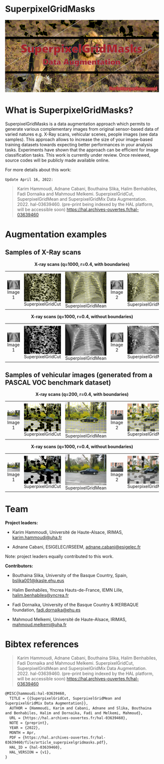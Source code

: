 
# SuperpixelGridMasks

<img alt="SuperpixelGridMasks data augmentation" src="SuperpixelGridMasks.png"></img>

# What is SuperpixelGridMasks?

SuperpixelGridMasks is a data augmentation approach which permits to generate various complementary images from original sensor-based data of varied natures e.g. X-Ray scans,  vehicular scenes, people images (see data samples). This approach allows to increase the size of your image-based training datasets towards expecting better performances in your analysis tasks. Experiments have shown that the approach can be efficient for image classification tasks. This work is currently under review. Once reviewed, source codes will be publicly made available online. 

For more details about this work:

`Update April 16, 2022:` 

> Karim Hammoudi, Adnane Cabani, Bouthaina Slika, Halim Benhabiles, Fadi Dornaika and Mahmoud Melkemi. SuperpixelGridCut, SuperpixelGridMean and SuperpixelGridMix Data Augmentation. 2022. hal-03639460. (pre-print being indexed by the HAL platform, will be accessible soon)
>  <a href=https://hal.archives-ouvertes.fr/hal-03639460>https://hal.archives-ouvertes.fr/hal-03639460</a>


# Augmentation examples


## Samples of X-Ray scans

<p align="center">
<div align="center">
<b>X-ray scans (q=1000, r=0.4, with boundaries)</b></div> 
</p>

<table>
<tr>
<td><img alt="X-Ray" width="175px" align="center" src="examples/xray_image1.jpeg"/> <br><div align="center">Image 1</div> </td>
<td><img alt="X-Ray" width="175px" align="center" src="examples/xray_SuperpixelGridCut1000P04boundaries.jpeg"/><br><div align="center">SuperpixelGridCut</div></td>
  <td><img alt="X-Ray" width="175px" align="center" src="examples/xray_SuperpixelGridMean1000P04boundaries.jpeg"/><br><div align="center">SuperpixelGridMean</div></td>
  <td><img alt="X-Ray" width="175px" align="center" src="examples/xray_image2.jpeg"/><br><div align="center">Image 2</div></td>
  <td><img alt="X-Ray" width="175px" align="center" src="examples/xray_SuperpixelGridMix1000P04boundaries.jpeg"/><br><div align="center">SuperpixelGridMix</div></td>
</tr>
</table>

<p align="center">
<div align="center">
<b>X-ray scans (q=1000, r=0.4, without boundaries)</b></div> 
</p>

<table>
<tr>
<td><img alt="X-Ray" width="175px" align="center" src="examples/xray_image1.jpeg"/><br><div align="center">Image 1</div> </td>
<td><img alt="X-Ray" width="175px" align="center" src="examples/xray_SuperpixelGridCut1000P04.jpeg"/><br><div align="center">SuperpixelGridCut</div></td>
  <td><img alt="X-Ray" width="175px" align="center" src="examples/xray_SuperpixelGridMean1000P04.jpeg"/><br><div align="center">SuperpixelGridMean</div></td>
  <td><img alt="X-Ray" width="175px" align="center" src="examples/xray_image2.jpeg"/><br><div align="center">Image 2</div></td>
  <td><img alt="X-Ray" width="175px" align="center" src="examples/xray_SuperpixelGridMix1000P04.jpeg"/><br><div align="center">SuperpixelGridMix</div></td>
</tr>
</table>

## Samples of vehicular images (generated from a PASCAL VOC benchmark dataset)

<p align="center">
<div align="center">
<b>X-ray scans (q=200, r=0.4, with boundaries)</b></div> 
</p>

<table>
<tr>
<td><img alt="Car" width="175px" align="center" src="examples/car_image1.png"/> <br><div align="center">Image 1</div> </td>
<td><img alt="Car" width="175px" align="center" src="examples/car_SuperpixelGridCut200P04boundaries.jpeg"/><br><div align="center">SuperpixelGridCut</div></td>
  <td><img alt="Car" width="175px" align="center" src="examples/car_SuperpixelGridMean200P04boundaries.jpeg"/><br><div align="center">SuperpixelGridMean</div></td>
  <td><img alt="Car" width="175px" align="center" src="examples/car_image2.png"/><br><div align="center">Image 2</div></td>
  <td><img alt="Car" width="175px" align="center" src="examples/car_SuperpixelGridMix200P04boundaries.jpeg"/><br><div align="center">SuperpixelGridMix</div></td>
</tr>
</table>

<p align="center">
<div align="center">
<b>X-ray scans (q=1000, r=0.4, without boundaries)</b></div> 
</p>

<table>
<tr>
<td><img alt="Car" width="175px" align="center" src="examples/car_image1.png"/><br><div align="center">Image 1</div> </td>
<td><img alt="Car" width="175px" align="center" src="examples/car_SuperpixelGridCut200P04.jpeg"/><br><div align="center">SuperpixelGridCut</div></td>
  <td><img alt="Car" width="175px" align="center" src="examples/car_SuperpixelGridMean200P04.jpeg"/><br><div align="center">SuperpixelGridMean</div></td>
  <td><img alt="Car" width="175px" align="center" src="examples/car_image2.png"/><br><div align="center">Image 2</div></td>
  <td><img alt="Car" width="175px" align="center" src="examples/car_SuperpixelGridMix200P04.jpeg"/><br><div align="center">SuperpixelGridMix</div></td>
</tr>
</table>



# Team

<b>Project leaders: </b>

- Karim Hammoudi, Université de Haute-Alsace, IRIMAS, [karim.hammoudi@uha.fr](mailto:karim.hammoudi@uha.fr)

- Adnane Cabani, ESIGELEC/IRSEEM, [adnane.cabani@esigelec.fr](mailto:adnane.cabani@esigelec.fr)

Note: project leaders equally contributed to this work.

<b>Contributors: </b>

- Bouthaina Slika, University of the Basque Country, Spain, [bslika001@ikasle.ehu.eus](mailto:bslika001@ikasle.ehu.eus)

- Halim Benhabiles, Yncrea Hauts-de-France, IEMN Lille, [halim.benhabiles@yncrea.fr](mailto:halim.benhabiles@yncrea.fr)

- Fadi Dornaika, University of the Basque Country \& IKERBAQUE foundation, [fadi.dornaika@ehu.es](mailto:fadi.dornaika@ehu.es)

- Mahmoud Melkemi, Université de Haute-Alsace, IRIMAS, [mahmoud.melkemi@uha.fr](mailto:mahmoud.melkemi@uha.fr)


# Bibtex references

> Karim Hammoudi, Adnane Cabani, Bouthaina Slika, Halim Benhabiles, Fadi Dornaika and Mahmoud Melkemi. SuperpixelGridCut, SuperpixelGridMean and SuperpixelGridMix Data Augmentation. 2022. hal-03639460. (pre-print being indexed by the HAL platform, will be accessible soon)
>  <a href=https://hal.archives-ouvertes.fr/hal-03639460>https://hal.archives-ouvertes.fr/hal-03639460</a>

```
@MISC{hammoudi:hal-03639460,
  TITLE = {{SuperpixelGridCut, SuperpixelGridMean and SuperpixelGridMix Data Augmentation}},
  AUTHOR = {Hammoudi, Karim and Cabani, Adnane and Slika, Bouthaina and Benhabiles, Halim and Dornaika, Fadi and Melkemi, Mahmoud},
  URL = {https://hal.archives-ouvertes.fr/hal-03639460},
  NOTE = {preprint},
  YEAR = {2022},
  MONTH = Apr,
  PDF = {https://hal.archives-ouvertes.fr/hal-03639460/file/article_superpixelgridmasks.pdf},
  HAL_ID = {hal-03639460},
  HAL_VERSION = {v1},
}
